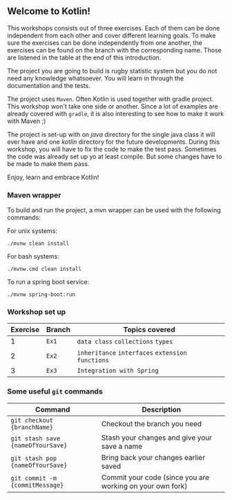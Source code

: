 ## Welcome to Kotlin!

This workshops consists out of three exercises. Each of them can be done independent from each other and cover different learning goals.
To make sure the exercises can be done independently from one another, the exercises can be found on the branch with the corresponding name.
Those are listened in the table at the end of this introduction.

The project you are going to build is rugby statistic system but you do not need any knowledge whatsoever. You will learn in through the documentation and the tests.

The project uses `Maven`. Often Kotlin is used together with gradle project. This workshop won't take one side or another. 
Since a lot of examples are already covered with `gradle`, it is also interesting to see how to make it work with Maven ;)

The project is set-up with on _java_ directory for the single java class it will ever have and one _kotlin_ directory for the future developments.
During this workshop, you will have to fix the code to make the test pass. Sometimes the code was already set up yo at least compile. But some changes have to be made to make them pass.


Enjoy, learn and embrace Kotlin!

### Maven wrapper
To build and run the project, a mvn wrapper can be used with the following commands:

For unix systems:
```commandline 
./mvnw clean install
```

For bash systems:
```commandline 
./mvnw.cmd clean install
```

To run a spring boot service:
```commandline
./mvnw spring-boot:run
```

### Workshop set up 

| Exercise | Branch | Topics covered | 
|---|-------|------------------------------------|
| 1 | `Ex1` | `data class` `collections` `types` |
| 2 | `Ex2` |`inheritance` `interfaces` `extension functions` |
| 3 | `Ex3` |`Integration with Spring` |

### Some useful `git` commands
| Command | Description |
|-----------------------------|------------------------------|
| `git checkout {branchName}` | Checkout the branch you need |
| `git stash save {nameOfYourSave}` | Stash your changes and give your save a name |
| `git stash pop {nameOfYourSave}`  | Bring back your changes earlier saved |
| `git commit -m {commitMessage}`   | Commit your code (since you are working on your own fork)|

